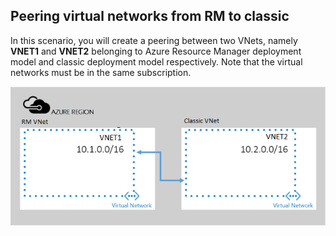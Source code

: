 ## Peering virtual networks from RM to classic

In this scenario, you will create a peering between two VNets, namely **VNET1** and **VNET2** belonging to Azure Resource Manager deployment model and classic deployment model respectively. Note that the virtual networks must be in the same subscription.

![asm to arm deployment scenario](./media/virtual-networks-create-vnetpeering-scenario-asmtoarm-include/figure01.PNG)
